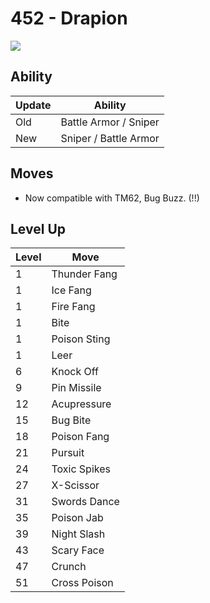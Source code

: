 # 452 - Drapion
![][452]

## Ability

Update | Ability
---    | ---
Old    | Battle Armor / Sniper
New    | Sniper / Battle Armor

## Moves

 - Now compatible with TM62, Bug Buzz. (!!)

## Level Up

Level | Move
---   | ---
  1   | Thunder Fang
  1   | Ice Fang
  1   | Fire Fang
  1   | Bite
  1   | Poison Sting
  1   | Leer
  6   | Knock Off
  9   | Pin Missile
 12   | Acupressure
 15   | Bug Bite
 18   | Poison Fang
 21   | Pursuit
 24   | Toxic Spikes
 27   | X-Scissor
 31   | Swords Dance
 35   | Poison Jab
 39   | Night Slash
 43   | Scary Face
 47   | Crunch
 51   | Cross Poison



[452]: /img/pokemon/452.png
